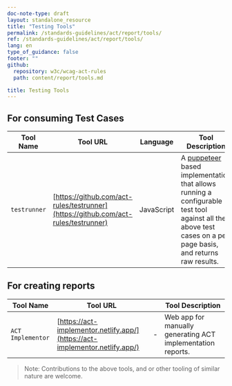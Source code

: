```yaml
---
doc-note-type: draft
layout: standalone_resource
title: "Testing Tools"
permalink: /standards-guidelines/act/report/tools/
ref: /standards-guidelines/act/report/tools/
lang: en
type_of_guidance: false
footer: ""
github:
  repository: w3c/wcag-act-rules
  path: content/report/tools.md

title: Testing Tools
---
```


## For consuming Test Cases

| Tool Name    | Tool URL                                                                           | Language   | Tool Description                                                                                                                                                                                          |
| ------------ | ---------------------------------------------------------------------------------- | ---------- | --------------------------------------------------------------------------------------------------------------------------------------------------------------------------------------------------------- |
| `testrunner` | [https://github.com/act-rules/testrunner](https://github.com/act-rules/testrunner) | JavaScript | A [puppeteer](https://github.com/GoogleChrome/puppeteer) based implementation that allows running a configurable test tool against all the above test cases on a per page basis, and returns raw results. |

## For creating reports

| Tool Name         | Tool URL                                                                     |     | Tool Description                                            |
| ----------------- | ---------------------------------------------------------------------------- | --- | ----------------------------------------------------------- |
| `ACT Implementor` | [https://act-implementor.netlify.app/](https://act-implementor.netlify.app/) | -   | Web app for manually generating ACT implementation reports. |

> Note: Contributions to the above tools, and or other tooling of similar nature are welcome.
